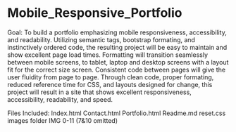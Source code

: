 # Mobile_Responsive_Portfolio

Goal: To build a portfolio emphasizing mobile responsiveness, accessibility, and readability.
Utilizing semantic tags, bootstrap formating, and instinctively ordered code, the resulting project will be easy to maintain and show excellent page load times. 
Formatting will transition seamlessly between mobile screens, to tablet, laptop and desktop screens with a layout fit for the correct size screen. Consistent code between pages will give the user fluidity from page to page. 
Through clean code, proper formating, reduced reference time for CSS, and layouts designed for change, this project will result in a site that shows excellent responsiveness, accessibility, readability, and speed. 

Files Included:
Index.html
Contact.html
Portfolio.html
Readme.md
reset.css
images folder
IMG 0-11 (7&10 omitted)


